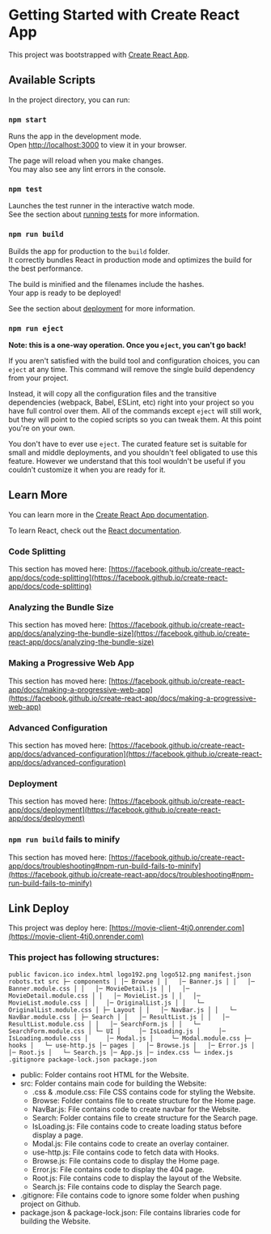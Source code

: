 # Getting Started with Create React App

This project was bootstrapped with [Create React App](https://github.com/facebook/create-react-app).

## Available Scripts

In the project directory, you can run:

### `npm start`

Runs the app in the development mode.\
Open [http://localhost:3000](http://localhost:3000) to view it in your browser.

The page will reload when you make changes.\
You may also see any lint errors in the console.

### `npm test`

Launches the test runner in the interactive watch mode.\
See the section about [running tests](https://facebook.github.io/create-react-app/docs/running-tests) for more information.

### `npm run build`

Builds the app for production to the `build` folder.\
It correctly bundles React in production mode and optimizes the build for the best performance.

The build is minified and the filenames include the hashes.\
Your app is ready to be deployed!

See the section about [deployment](https://facebook.github.io/create-react-app/docs/deployment) for more information.

### `npm run eject`

**Note: this is a one-way operation. Once you `eject`, you can't go back!**

If you aren't satisfied with the build tool and configuration choices, you can `eject` at any time. This command will remove the single build dependency from your project.

Instead, it will copy all the configuration files and the transitive dependencies (webpack, Babel, ESLint, etc) right into your project so you have full control over them. All of the commands except `eject` will still work, but they will point to the copied scripts so you can tweak them. At this point you're on your own.

You don't have to ever use `eject`. The curated feature set is suitable for small and middle deployments, and you shouldn't feel obligated to use this feature. However we understand that this tool wouldn't be useful if you couldn't customize it when you are ready for it.

## Learn More

You can learn more in the [Create React App documentation](https://facebook.github.io/create-react-app/docs/getting-started).

To learn React, check out the [React documentation](https://reactjs.org/).

### Code Splitting

This section has moved here: [https://facebook.github.io/create-react-app/docs/code-splitting](https://facebook.github.io/create-react-app/docs/code-splitting)

### Analyzing the Bundle Size

This section has moved here: [https://facebook.github.io/create-react-app/docs/analyzing-the-bundle-size](https://facebook.github.io/create-react-app/docs/analyzing-the-bundle-size)

### Making a Progressive Web App

This section has moved here: [https://facebook.github.io/create-react-app/docs/making-a-progressive-web-app](https://facebook.github.io/create-react-app/docs/making-a-progressive-web-app)

### Advanced Configuration

This section has moved here: [https://facebook.github.io/create-react-app/docs/advanced-configuration](https://facebook.github.io/create-react-app/docs/advanced-configuration)

### Deployment

This section has moved here: [https://facebook.github.io/create-react-app/docs/deployment](https://facebook.github.io/create-react-app/docs/deployment)

### `npm run build` fails to minify

This section has moved here: [https://facebook.github.io/create-react-app/docs/troubleshooting#npm-run-build-fails-to-minify](https://facebook.github.io/create-react-app/docs/troubleshooting#npm-run-build-fails-to-minify)

## Link Deploy

This project was deploy here: [https://movie-client-4tj0.onrender.com](https://movie-client-4tj0.onrender.com)

### This project has following structures:

`public
favicon.ico
index.html
logo192.png
logo512.png
manifest.json
robots.txt
src
├─ components
│ │─ Browse
│ │   │─ Banner.js
│ │   │─ Banner.module.css
│ │   │─ MovieDetail.js
│ │   │─ MovieDetail.module.css
│ │   │─ MovieList.js
│ │   │─ MovieList.module.css
│ │   │─ OriginalList.js
│ │   └─ OriginalList.module.css
│ ├─ Layout
│ │   │─ NavBar.js
│ │   └─ NavBar.module.css
│ ├─ Search
│ │   │─ ResultList.js
│ │   │─ ResultList.module.css
│ │   │─ SearchForm.js
│ │   └─ SearchForm.module.css
│ └─ UI
│     │─ IsLoading.js
│     │─ IsLoading.module.css
│     │─ Modal.js
│     └─ Modal.module.css
├─ hooks
│   └─ use-http.js
│─ pages
│   │─ Browse.js
│   │─ Error.js
│   │─ Root.js
│   └─ Search.js
│─ App.js
│─ index.css
└─ index.js
.gitignore
package-lock.json
package.json`

- public: Folder contains root HTML for the Website.
- src: Folder contains main code for building the Website:
  - .css & .module.css: File CSS contains code for styling the Website.
  - Browse: Folder contains file to create structure for the Home page.
  - NavBar.js: File contains code to create navbar for the Website.
  - Search: Folder contains file to create structure for the Search page.
  - IsLoading.js: File contains code to create loading status before display a page.
  - Modal.js: File contains code to create an overlay container.
  - use-http.js: File contains code to fetch data with Hooks.
  - Browse.js: File contains code to display the Home page.
  - Error.js: File contains code to display the 404 page.
  - Root.js: File contains code to display the layout of the Website.
  - Search.js: File contains code to display the Search page.
- .gitignore: File contains code to ignore some folder when pushing project on Github.
- package.json & package-lock.json: File contains libraries code for building the Website.
